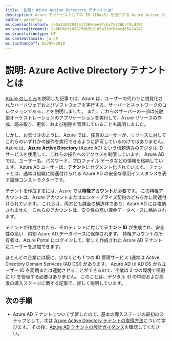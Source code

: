 ```yaml
---
title: '説明: Azure Active Directory テナントとは'
description: Azure でサービスとしての ID (IDaaS) を提供する Azure Active Directory の内部機能について説明します。
author: petertay
ms.openlocfilehash: ce5a33b92047e1f360eee8fcbc7a726bcf8cd19f
ms.sourcegitcommit: 2e8b06e9c07875d65b91d5431bfd4bc465a7a242
ms.translationtype: HT
ms.contentlocale: ja-JP
ms.lasthandoff: 02/09/2018
---
```

# <a name="explainer-what-is-an-azure-active-directory-tenant"></a>説明: Azure Active Directory テナントとは

[Azure のしくみ](azure-explainer.md)を説明した記事では、Azure は、ユーザーの代わりに視覚化されたハードウェアおよびソフトウェアを実行する、サーバーとネットワークのコレクションであることを説明しました。 また、これらのサーバーの一部は分散型オーケストレーションのアプリケーションを実行して、Azure リソースの作成、読み取り、更新、および削除を管理していることも説明しました。

しかし、お気づきのように、Azure では、任意のユーザーが、リソースに対してこれらのいずれかの操作を実行できるように許可しているわけではありません。 Azure は、**Azure Active Directory** (Azure AD) という信頼済みのデジタル ID サービスを使用して、これらの操作へのアクセスを制限しています。 Azure AD では、ユーザー名、パスワード、プロファイル データなどの情報を格納しています。 Azure AD ユーザーは、**テナント**にセグメント化されています。 テナントとは、通常は組織に関連付けられる Azure AD の安全な専用インスタンスを表す論理コンストラクターです。

テナントを作成するには、Azure では**特権アカウント**が必要です。 この特権アカウントは、Azure アカウントまたはエンタープライズ契約のどちらかに関連付けられています。 これらは、両方とも課金の構造体であり、Azure AD には格納されません。これらのアカウントは、安全性の高い課金データベースに格納されます。 

テナントが作成されたら、そのテナントに対して**テナント ID** が生成され、安全性の高い　内部 Azure AD データベースに保存されます。 特権アカウントの所有者は、Azure Portal にログインして、新しく作成された Azure AD テナントにユーザーを追加できます。 

ほとんどの企業には既に、少なくとも 1 つの ID 管理サービス (通常は Active Directory Domain Services (AD DS)) があります。 Azure AD は AD DS からユーザー ID を同期または連動させることができるので、企業は 2 つの環境で個別に ID を管理する必要はありません。 このことは、デジタル ID の中間および高度の導入ステージに関する記事で、詳しく説明しています。

## <a name="next-steps"></a>次の手順

* Azure AD テナントについて学習したので、基本の導入ステージの最初のステップとして、次は [Azure Active Directory テナントの取得方法][how-to-get-aad-tenant]について学びます。 その後、[Azure AD テナントの設計ガイダンス](tenant.md)を確認してください。

<!-- Links -->
[how-to-get-aad-tenant]: /azure/active-directory/develop/active-directory-howto-tenant?toc=/azure/architecture/cloud-adoption-guide/toc.json